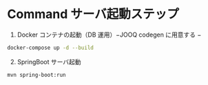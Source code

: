 # Command サーバ起動ステップ

1. Docker コンテナの起動（DB 運用）−JOOQ codegen に用意する −

```bash
docker-compose up -d --build
```

2. SpringBoot サーバ起動
```bash
mvn spring-boot:run
```